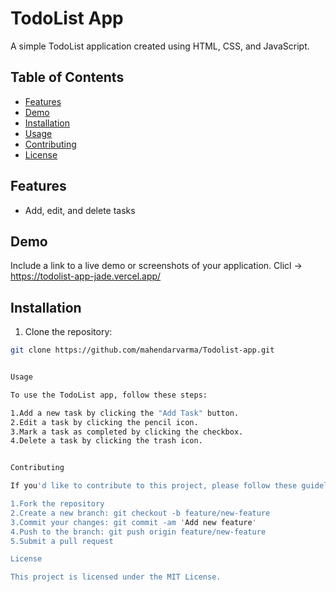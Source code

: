 
# TodoList App

A simple TodoList application created using HTML, CSS, and JavaScript.

## Table of Contents

- [Features](#features)
- [Demo](#demo)
- [Installation](#installation)
- [Usage](#usage)
- [Contributing](#contributing)
- [License](#license)

## Features
  
- Add, edit, and delete tasks


## Demo

Include a link to a live demo or screenshots of your application.
Clicl ->   https://todolist-app-jade.vercel.app/

## Installation

1. Clone the repository:

```bash
git clone https://github.com/mahendarvarma/Todolist-app.git


Usage

To use the TodoList app, follow these steps:

1.Add a new task by clicking the "Add Task" button.
2.Edit a task by clicking the pencil icon.
3.Mark a task as completed by clicking the checkbox.
4.Delete a task by clicking the trash icon.


Contributing

If you'd like to contribute to this project, please follow these guidelines:

1.Fork the repository
2.Create a new branch: git checkout -b feature/new-feature
3.Commit your changes: git commit -am 'Add new feature'
4.Push to the branch: git push origin feature/new-feature
5.Submit a pull request

License

This project is licensed under the MIT License.
